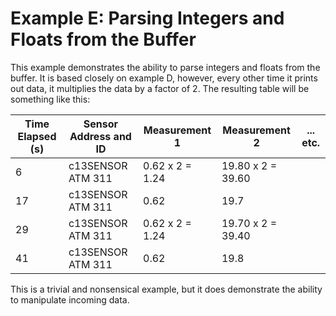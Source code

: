 [//]: # ( @page example_e_page Example E: Parsing Integers and Floats from the Buffer )
# Example E: Parsing Integers and Floats from the Buffer

This example demonstrates the ability to parse integers and floats from the buffer.
It is based closely on example D, however, every other time it prints out data, it multiplies the data by a factor of 2.
The resulting table will be something like this:

|Time Elapsed (s)| Sensor Address and ID| Measurement 1   | Measurement 2     | ... etc.|
|----------------|----------------------|-----------------|-------------------|---------|
| 6              | c13SENSOR ATM   311  | 0.62 x 2 = 1.24 | 19.80 x 2 = 39.60 |         |
| 17             | c13SENSOR ATM   311  | 0.62            | 19.7              |         |
| 29             | c13SENSOR ATM   311  | 0.62 x 2 = 1.24 | 19.70 x 2 = 39.40 |         |
| 41             | c13SENSOR ATM   311  | 0.62            |19.8               |         |

This is a trivial and nonsensical example, but it does demonstrate the ability to manipulate incoming data.

[//]: # ( @section e_simple_parsing_pio PlatformIO Configuration )

[//]: # ( @include{lineno} e_simple_parsing/platformio.ini )

[//]: # ( @section e_simple_parsing_code The Complete Example )
